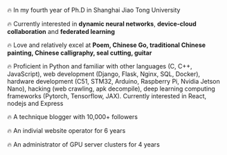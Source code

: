 <p>🔥 In my fourth year of Ph.D in Shanghai Jiao Tong University </p>
<p>🔥 Currently interested in <strong>dynamic neural networks</strong>, <strong>device-cloud collaboration</strong> and <strong>federated learning</strong></p>
<p>🔥 Love and relatively excel at <strong>Poem, Chinese Go, traditional Chinese painting, Chinese calligraphy, seal cutting, guitar</strong></p>
<p>🔥 Proficient in Python and familiar with other languages (C, C++, JavaScript), web development (Django, Flask, Nginx, SQL, Docker), hardware development (C51, STM32, Arduino, Raspberry Pi, Nvidia Jetson Nano), hacking (web crawling, apk decompile), deep learning computing frameworks (Pytorch, Tensorflow, JAX). Currently interested in React, nodejs and Express</p>
<p>🔥 A technique blogger with 10,000+ followers</p>
<p>🔥 An indivial website operator for 6 years</p>
<p>🔥 An administrator of GPU server clusters for 4 years</p>
